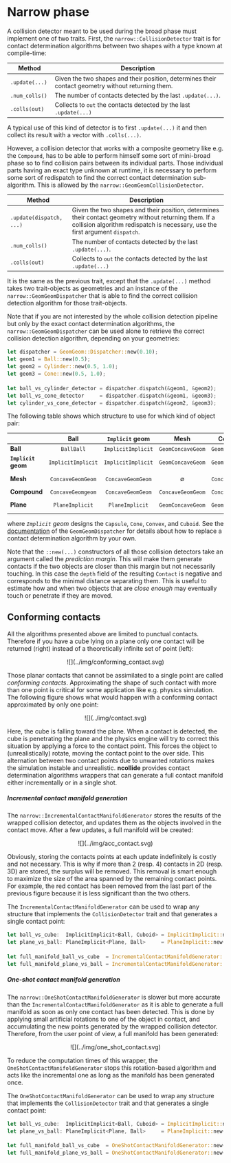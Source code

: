 # Narrow phase

A collision detector meant to be used during the broad phase must implement one
of two traits. First, the `narrow::CollisionDetector` trait is for contact
determination algorithms between two shapes with a type known at compile-time:

| Method | Description |
|--      | --          |
| `.update(...)`  | Given the two shapes and their position, determines their contact geometry without returning them. |
| `.num_colls() ` | The number of contacts detected by the last `.update(...)`.  |
| `.colls(out)`   | Collects to `out` the contacts detected by the last `.update(...)` |

A typical use of this kind of detector is to first `.update(...)` it and then collect its
result with a vector with `.colls(...)`.


However, a collision detector that works with a composite geometry like e.g.
the `Compound`, has to be able to perform himself some sort of mini-broad phase
so to find collision pairs between its individual parts. Those individual parts
having an exact type unknown at runtime, it is necessary to perform some sort
of redispatch to find the correct contact determination sub-algorithm.  This is
allowed by the `narrow::GeomGeomCollisionDetector`.

| Method | Description |
|--      | --          |
| `.update(dispatch, ...)`  | Given the two shapes and their position, determines their contact geometry without returning them. If a collision algorithm redispatch is necessary, use the first argument `dispatch`. |
| `.num_colls() ` | The number of contacts detected by the last `.update(...)`.  |
| `.colls(out)`   | Collects to `out` the contacts detected by the last `.update(...)` |

It is the same as the previous trait, except that the `.update(...)` method
takes two trait-objects as geometries and an instance of the
`narrow::GeomGeomDispatcher` that is able to find the correct collision
detection algorithm for those trait-objects.

Note that if you are not interested by the whole collision detection pipeline
but only by the exact contact determination algorithms, the
`narrow::GeomGeomDispatcher` can be used alone to retrieve the correct
collision detection algorithm, depending on your geometries:

```rust
let dispatcher = GeomGeom::Dispatcher::new(0.10);
let geom1 = Ball::new(0.5);
let geom2 = Cylinder::new(0.5, 1.0);
let geom3 = Cone::new(0.5, 1.0);

let ball_vs_cylinder_detector = dispatcher.dispatch(&geom1, &geom2);
let ball_vs_cone_detector     = dispatcher.dispatch(&geom1, &geom3);
let cylinder_vs_cone_detector = dispatcher.dispatch(&geom2, &geom3);
```

The following table shows which structure to use for which kind of object
pair:

|                     | Ball | `Implicit` geom | Mesh | Compound | Plane |
| --                  | :--: | :--: | :--: | :--: | :--: |
| **Ball**            | `BallBall` | `ImplicitImplicit` | `GeomConcaveGeom` | `GeomConcaveGeom` | `ImplicitPlane`    |
| **`Implicit` geom** | `ImplicitImplicit` | `ImplicitImplicit` | `GeomConcaveGeom` | `GeomConcaveGeom` | `ImplicitPlane` |
| **Mesh**            | `ConcaveGeomGeom` | `ConcaveGeomGeom` | $$\emptyset$$ | `ConcaveGeomGeom` | `ConcaveGeomGeom` |
| **Compound**        | `ConcaveGeomgeom` | `ConcaveGeomGeom` | `ConcaveGeomGeom` | `ConcaveGeomGeom` | `ConcaveGeomGeom` |
| **Plane**           | `PlaneImplicit` | `PlaneImplicit` | `GeomConcaveGeom` | `GeomConcaveGeom` | $$\emptyset$$ |

where _`Implicit` geom_ designs the `Capsule`, `Cone`, `Convex`, and `Cuboid`.
See the
[documentation](../doc/ncollide3df32/narrow/struct.GeomGeomDispatcher.html) of
the `GeomGeomDispatcher` for details about how to replace a contact
determination algorithm by your own.


Note that the `::new(...)` constructors of all those collision detectors take
an argument called the _prediction margin_. This will make them generate
contacts if the two objects are closer than this margin but not necessarily
touching. In this case the `depth` field of the resulting `Contact` is
negative and corresponds to the minimal distance separating them.  This is
useful to estimate how and when two objects that are _close enough_ may
eventually touch or penetrate if they are moved.

## Conforming contacts
All the algorithms presented above are limited to punctual contacts. Therefore
if you have a cube lying on a plane only one contact will be returned (right)
instead of a theoretically infinite set of point (left):

<center>
![](../img/conforming_contact.svg)
</center>


Those planar contacts that cannot be assimilated to a single point are called
_conforming contacts_. Approximating the shape of such contact with more than
one point is critical for some application like e.g. physics simulation. The
following figure shows what would happen with a conforming contact approximated
by only one point:

<center>
![](../img/contact.svg)
</center>

Here, the cube is falling toward the plane. When a contact is detected, the
cube is penetrating the plane and the physics engine will try to correct this
situation by applying a force to the contact point. This forces the object to
(unrealistically) rotate, moving the contact point to the over side.  This
alternation between two contact points due to unwanted rotations makes the
simulation instable and unrealistic. **ncollide** provides contact
determination algorithms wrappers that can generate a full contact manifold
either incrementally or in a single shot.

##### Incremental contact manifold generation
The `narrow::IncrementalContactManifoldGenerator` stores the results of the
wrapped collision detector, and updates them as the objects involved in the
contact move. After a few updates, a full manifold will be created:

<center>
![](../img/acc_contact.svg)
</center>

Obviously, storing the contacts points at each update indefinitely is costly
and not necessary. This is why if more than 2 (resp. 4) contacts in 2D (resp.
3D) are stored, the surplus will be removed. This removal is smart enough to
maximize the size of the area spanned by the remaining contact points. For
example, the red contact has been removed from the last part of the previous
figure because it is less significant than the two others.

The `IncrementalContactManifoldGenerator` can be used to wrap any structure
that implements the `CollisionDetector` trait and that generates a single
contact point:
```rust
let ball_vs_cube:  ImplicitImplicit<Ball, Cuboid> = ImplicitImplicit::new(0.04);
let plane_vs_ball: PlaneImplicit<Plane, Ball>     = PlaneImplicit::new(0.04);

let full_manifold_ball_vs_cube  = IncrementalContactManifoldGenerator::new(0.04, ball_vs_cube);
let full_manifold_plane_vs_ball = IncrementalContactManifoldGenerator::new(0.04, plane_vs_ball);
```

##### One-shot contact manifold generation
The `narrow::OneShotContactManifoldGenerator` is slower but more accurate than
the `IncrementalContactManifoldGenerator` as it is able to generate a full
manifold as soon as only one contact has been detected. This is done by
applying small artificial rotations to one of the object in contact, and
accumulating the new points generated by the wrapped collision detector.
Therefore, from the user point of view, a full manifold has been generated:
<center>
![](../img/one_shot_contact.svg)
</center>

To reduce the computation times of this wrapper, the
`OneShotContactManifoldGenerator` stops this rotation-based algorithm and acts
like the incremental one as long as the manifold has been generated once.

The `OneShotContactManifoldGenerator` can be used to wrap any structure
that implements the `CollisionDetector` trait and that generates a single
contact point:
```rust
let ball_vs_cube:  ImplicitImplicit<Ball, Cuboid> = ImplicitImplicit::new(0.04);
let plane_vs_ball: PlaneImplicit<Plane, Ball>     = PlaneImplicit::new(0.04);

let full_manifold_ball_vs_cube  = OneShotContactManifoldGenerator::new(0.04, ball_vs_cube);
let full_manifold_plane_vs_ball = OneShotContactManifoldGenerator::new(0.04, plane_vs_ball);
```
